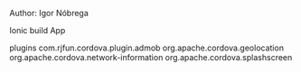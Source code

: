 Author: Igor Nóbrega


Ionic build App

plugins
    com.rjfun.cordova.plugin.admob
    org.apache.cordova.geolocation
    org.apache.cordova.network-information
    org.apache.cordova.splashscreen
